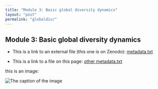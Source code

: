 ```yaml
---
title: "Module 3: Basic global diversity dynamics"
layout: "post" 
permalink: "globaldiv/"
---
```


## Module 3: Basic global diversity dynamics

- This is a link to an external file (this one is on Zenodo): [metadata.txt](https://zenodo.org/record/8232301/files/metadata.txt?download=1) 

- This is a link to a file on this page: [other metadata.txt]({{site.baseurl}}/data/3_globaldiv/metadata.txt)

this is an image:

![The caption of the image]({{site.baseurl}}/images/Icon-SummerSchool-150x150.png)
